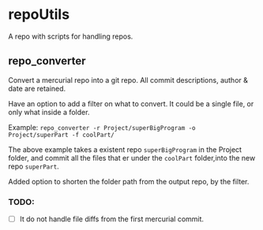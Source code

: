 repoUtils
====================================================================
A repo with scripts for handling repos.


repo_converter
--------------------------------------------------------------------
Convert a mercurial repo into a git repo.
All commit descriptions, author & date are retained.

Have an option to add a filter on what to convert.
It could be a single file, or only what inside a folder. 

Example:
`repo_converter -r Project/superBigProgram -o Project/superPart -f coolPart/`

The above example takes a existent repo `superBigProgram` in the Project folder, and commit all the files that er under the `coolPart` folder,into the new repo `superPart`.

Added option to shorten the folder path from the output repo, by the filter.

### TODO:
 * [ ] It do not handle file diffs from the first mercurial commit.
